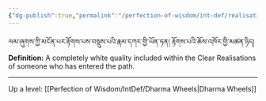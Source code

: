 ```yaml
---
{"dg-publish":true,"permalink":"/perfection-of-wisdom/int-def/realisation-dharma-wheel/"}
---
```


ལམ་ཞུགས་ཀྱི་མངོན་པར་རྟོགས་པས་བསྡུས་པའི་རྣམ་དཀར་གྱི་ཡོན་ཏན། རྟོགས་པའི་ཆོས་འཁོར་གྱི་མཚན་ཉིད།
**Definition:** A completely white quality included within the Clear Realisations of someone who has entered the path.

---
Up a level: [[Perfection of Wisdom/IntDef/Dharma Wheels\|Dharma Wheels]]